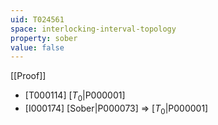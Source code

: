 ```yaml
---
uid: T024561
space: interlocking-interval-topology
property: sober
value: false
---
```

[[Proof]]

* [T000114] [$T_0$|P000001]
* [I000174] [Sober|P000073] => [$T_0$|P000001]

